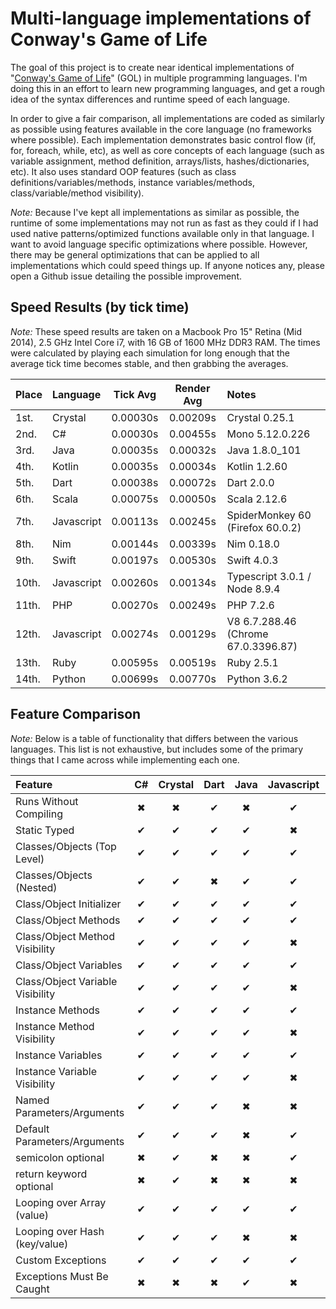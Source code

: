 # Multi-language implementations of Conway's Game of Life

The goal of this project is to create near identical implementations of "[Conway's Game of Life](http://en.wikipedia.org/wiki/Conway's_Game_of_Life)" (GOL) in multiple programming languages. I'm doing this in an effort to learn new programming languages, and get a rough idea of the syntax differences and runtime speed of each language.

In order to give a fair comparison, all implementations are coded as similarly as possible using features available in the core language (no frameworks where possible). Each implementation demonstrates basic control flow (if, for, foreach, while, etc), as well as core concepts of each language (such as variable assignment, method definition, arrays/lists, hashes/dictionaries, etc). It also uses standard OOP features (such as class definitions/variables/methods, instance variables/methods, class/variable/method visibility).

*Note:* Because I've kept all implementations as similar as possible, the runtime of some implementations may not run as fast as they could if I had used native patterns/optimized functions available only in that language. I want to avoid language specific optimizations where possible. However, there may be general optimizations that can be applied to all implementations which could speed things up. If anyone notices any, please open a Github issue detailing the possible improvement.

## Speed Results (by tick time)

*Note:* These speed results are taken on a Macbook Pro 15" Retina (Mid 2014), 2.5 GHz Intel Core i7, with 16 GB of 1600 MHz DDR3 RAM. The times were calculated by playing each simulation for long enough that the average tick time becomes stable, and then grabbing the averages.

| Place | Language   | Tick Avg | Render Avg | Notes                               |
|:------|:-----------|:--------:|:----------:|:------------------------------------|
| 1st.  | Crystal    | 0.00030s |  0.00209s  | Crystal 0.25.1                      |
| 2nd.  | C#         | 0.00030s |  0.00455s  | Mono 5.12.0.226                     |
| 3rd.  | Java       | 0.00035s |  0.00032s  | Java 1.8.0_101                      |
| 4th.  | Kotlin     | 0.00035s |  0.00034s  | Kotlin 1.2.60                       |
| 5th.  | Dart       | 0.00038s |  0.00072s  | Dart 2.0.0                          |
| 6th.  | Scala      | 0.00075s |  0.00050s  | Scala 2.12.6                        |
| 7th.  | Javascript | 0.00113s |  0.00245s  | SpiderMonkey 60 (Firefox 60.0.2)    |
| 8th.  | Nim        | 0.00144s |  0.00339s  | Nim 0.18.0                          |
| 9th.  | Swift      | 0.00197s |  0.00530s  | Swift 4.0.3                         |
| 10th. | Javascript | 0.00260s |  0.00134s  | Typescript 3.0.1 / Node 8.9.4       |
| 11th. | PHP        | 0.00270s |  0.00249s  | PHP 7.2.6                           |
| 12th. | Javascript | 0.00274s |  0.00129s  | V8 6.7.288.46 (Chrome 67.0.3396.87) |
| 13th. | Ruby       | 0.00595s |  0.00519s  | Ruby 2.5.1                          |
| 14th. | Python     | 0.00699s |  0.00770s  | Python 3.6.2                        |

## Feature Comparison

*Note:* Below is a table of functionality that differs between the various languages. This list is not exhaustive, but includes some of the primary things that I came across while implementing each one.

| Feature                          | C# | Crystal | Dart | Java | Javascript | Kotlin | Nim | PHP | Python | Ruby | Scala | Swift | TypeScript |
|:---------------------------------|:--:|:-------:|:----:|:----:|:----------:|:------:|:---:|:---:|:------:|:----:|:-----:|:-----:|:----------:|
| Runs Without Compiling           | ✖  |    ✖    |  ✔   |  ✖   |     ✔      |   ✖    |  ✖  |  ✔  |   ✔    |  ✔   |   ✖   |   ✖   |     ✖      |
| Static Typed                     | ✔  |    ✔    |  ✔   |  ✔   |     ✖      |   ✔    |  ✖  |  ✖  |   ✖    |  ✖   |   ✔   |   ✔   |     ✔      |
| Classes/Objects (Top Level)      | ✔  |    ✔    |  ✔   |  ✔   |     ✔      |   ✔    |  ✔  |  ✔  |   ✔    |  ✔   |   ✔   |   ✔   |     ✔      |
| Classes/Objects (Nested)         | ✔  |    ✔    |  ✖   |  ✔   |     ✔      |   ✔    |  ✖  |  ✖  |   ✔    |  ✔   |   ✔   |   ✖   |     ✔      |
| Class/Object Initializer         | ✔  |    ✔    |  ✔   |  ✔   |     ✔      |   ✔    |  ✖  |  ✔  |   ✔    |  ✔   |   ✔   |   ✔   |     ✔      |
| Class/Object Methods             | ✔  |    ✔    |  ✔   |  ✔   |     ✔      |   ✔    |  ✖  |  ✔  |   ✔    |  ✔   |   ✔   |   ✔   |     ✔      |
| Class/Object Method Visibility   | ✔  |    ✔    |  ✔   |  ✔   |     ✖      |   ✔    |  ✖  |  ✔  |   ✖    |  ✔   |   ✔   |   ✔   |     ✔      |
| Class/Object Variables           | ✔  |    ✔    |  ✔   |  ✔   |     ✔      |   ✔    |  ✖  |  ✔  |   ✔    |  ✔   |   ✔   |   ✖   |     ✔      |
| Class/Object Variable Visibility | ✔  |    ✔    |  ✔   |  ✔   |     ✖      |   ✔    |  ✖  |  ✔  |   ✖    |  ✔   |   ✔   |   ✖   |     ✔      |
| Instance Methods                 | ✔  |    ✔    |  ✔   |  ✔   |     ✔      |   ✔    |  ✔  |  ✔  |   ✔    |  ✔   |   ✔   |   ✔   |     ✔      |
| Instance Method Visibility       | ✔  |    ✔    |  ✔   |  ✔   |     ✖      |   ✔    |  ✔  |  ✔  |   ✖    |  ✔   |   ✔   |   ✔   |     ✔      |
| Instance Variables               | ✔  |    ✔    |  ✔   |  ✔   |     ✔      |   ✔    |  ✔  |  ✔  |   ✔    |  ✔   |   ✔   |   ✔   |     ✔      |
| Instance Variable Visibility     | ✔  |    ✔    |  ✔   |  ✔   |     ✖      |   ✔    |  ✔  |  ✔  |   ✖    |  ✔   |   ✔   |   ✔   |     ✔      |
| Named Parameters/Arguments       | ✔  |    ✔    |  ✔   |  ✖   |     ✖      |   ✔    |  ✖  |  ✖  |   ✖    |  ✔   |   ✔   |   ✔   |     ✖      |
| Default Parameters/Arguments     | ✔  |    ✔    |  ✔   |  ✖   |     ✔      |   ✔    |  ✔  |  ✔  |   ✔    |  ✔   |   ✔   |   ✔   |     ✔      |
| semicolon optional               | ✖  |    ✔    |  ✖   |  ✖   |     ✔      |   ✔    |  ✔  |  ✖  |   ✔    |  ✔   |   ✔   |   ✔   |     ✔      |
| return keyword optional          | ✖  |    ✔    |  ✖   |  ✖   |     ✖      |   ✖    |  ✔  |  ✖  |   ✖    |  ✔   |   ✔   |   ✖   |     ✖      |
| Looping over Array (value)       | ✔  |    ✔    |  ✔   |  ✔   |     ✔      |   ✔    |  ✔  |  ✔  |   ✔    |  ✔   |   ✔   |   ✔   |     ✔      |
| Looping over Hash (key/value)    | ✔  |    ✔    |  ✔   |  ✖   |     ✖      |   ✔    |  ✔  |  ✔  |   ✔    |  ✔   |   ✔   |   ✔   |     ✔      |
| Custom Exceptions                | ✔  |    ✔    |  ✔   |  ✔   |     ✔      |   ✔    |  ✔  |  ✔  |   ✔    |  ✔   |   ✔   |   ✔   |     ✔      |
| Exceptions Must Be Caught        | ✖  |    ✖    |  ✖   |  ✔   |     ✖      |   ✖    |  ✖  |  ✖  |   ✖    |  ✖   |   ✖   |   ✔   |     ✖      |
